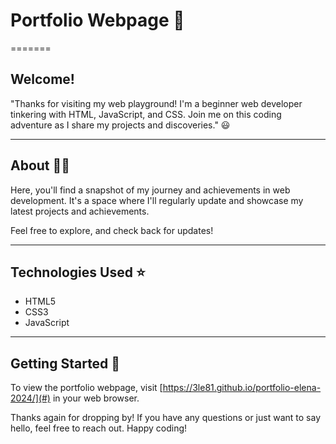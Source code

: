 # Portfolio Webpage 👋
=======

## Welcome!

"Thanks for visiting my web playground! I'm a beginner web developer tinkering with HTML, JavaScript, and CSS. Join me on this coding adventure as I share my projects and discoveries." 😃

---

## About :woman_student:

Here, you'll find a snapshot of my journey and achievements in web development. It's a space where I'll regularly update and showcase my latest projects and achievements.

Feel free to explore, and check back for updates!

---

## Technologies Used :star:

- HTML5
- CSS3
- JavaScript

---

## Getting Started :floppy_disk:

To view the portfolio webpage, visit [https://3le81.github.io/portfolio-elena-2024/](#) in your web browser.

Thanks again for dropping by! If you have any questions or just want to say hello, feel free to reach out. Happy coding!
